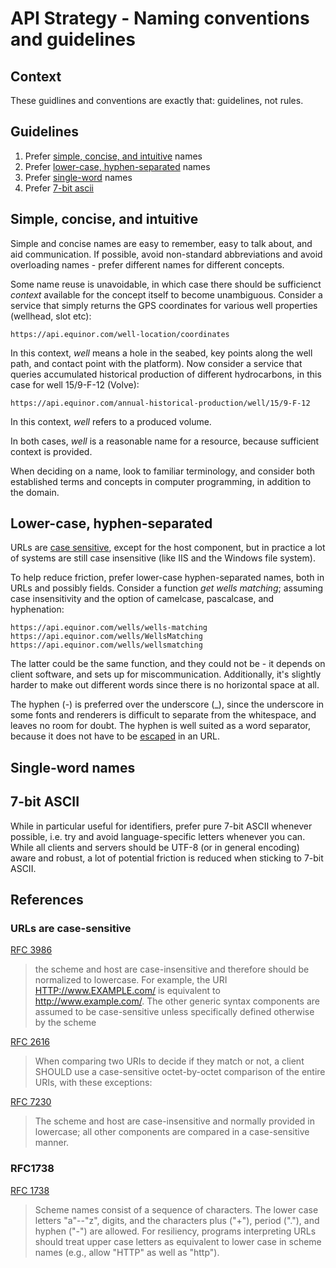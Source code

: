 # API Strategy - Naming conventions and guidelines

## Context

These guidlines and conventions are exactly that: guidelines, not rules.

## Guidelines

1. Prefer [simple, concise, and intuitive](#simple,-concise,-and-intuitive)
   names
2. Prefer [lower-case, hyphen-separated](#lower-case,-hyphen-separated) names
3. Prefer [single-word](#single-word-names) names
4. Prefer [7-bit ascii](#7-bit-ASCII)

## Simple, concise, and intuitive

Simple and concise names are easy to remember, easy to talk about, and aid
communication. If possible, avoid non-standard abbreviations and avoid
overloading names - prefer different names for different concepts.

Some name reuse is unavoidable, in which case there should be sufficienct
_context_ available for the concept itself to become unambiguous. Consider a
service that simply returns the GPS coordinates for various well properties
(wellhead, slot etc):

```
https://api.equinor.com/well-location/coordinates
```

In this context, _well_ means a hole in the seabed, key points along the well
path, and contact point with the platform). Now consider a service that queries
accumulated historical production of different hydrocarbons, in this case for
well 15/9-F-12 (Volve):

```
https://api.equinor.com/annual-historical-production/well/15/9-F-12
```

In this context, _well_ refers to a produced volume.

In both cases, _well_ is a reasonable name for a resource, because sufficient
context is provided.

When deciding on a name, look to familiar terminology, and consider both
established terms and concepts in computer programming, in addition to the
domain.

## Lower-case, hyphen-separated

URLs are [case sensitive](#urls-are-case-sensitive), except for the host
component, but in practice a lot of systems are still case insensitive (like
IIS and the Windows file system).

To help reduce friction, prefer lower-case hyphen-separated names, both in URLs
and possibly fields. Consider a function _get wells matching_; assuming case
insensitivity and the option of camelcase, pascalcase, and hyphenation:

```
https://api.equinor.com/wells/wells-matching
https://api.equinor.com/wells/WellsMatching
https://api.equinor.com/wells/wellsmatching
```

The latter could be the same function, and they could not be - it depends on
client software, and sets up for miscommunication. Additionally, it's slightly
harder to make out different words since there is no horizontal space at all.

The hyphen (\-) is preferred over the underscore (\_), since the underscore in
some fonts and renderers is difficult to separate from the whitespace, and
leaves no room for doubt. The hyphen is well suited as a word separator,
because it does not have to be [escaped](#RFC1738) in an URL.

## Single-word names

## 7-bit ASCII

While in particular useful for identifiers, prefer pure 7-bit ASCII whenever
possible, i.e. try and avoid language-specific letters whenever you can. While
all clients and servers should be UTF-8 (or in general encoding) aware and
robust, a lot of potential friction is reduced when sticking to 7-bit ASCII.

## References

### URLs are case-sensitive

[RFC 3986](https://tools.ietf.org/html/rfc3986)

> the scheme and host are case-insensitive and therefore should be normalized
> to lowercase. For example, the URI <HTTP://www.EXAMPLE.com/> is equivalent to
> <http://www.example.com/>. The other generic syntax components are assumed to
> be case-sensitive unless specifically defined otherwise by the scheme

[RFC 2616](https://tools.ietf.org/html/rfc2616)

> When comparing two URIs to decide if they match or not, a client SHOULD use a
> case-sensitive octet-by-octet comparison of the entire URIs, with these
> exceptions:

[RFC 7230](https://tools.ietf.org/html/rfc7230)

> The scheme and host are case-insensitive and normally provided in lowercase;
> all other components are compared in a case-sensitive manner.

### RFC1738

[RFC 1738](http://www.ietf.org/rfc/rfc1738.txt)

> Scheme names consist of a sequence of characters. The lower case letters
> "a"--"z", digits, and the characters plus ("+"), period ("."), and hyphen
> ("-") are allowed. For resiliency, programs interpreting URLs should treat
> upper case letters as equivalent to lower case in scheme names (e.g., allow
> "HTTP" as well as "http").
